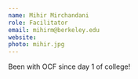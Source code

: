 ```yaml
---
name: Mihir Mirchandani
role: Facilitator
email: mihirm@berkeley.edu
website:
photo: mihir.jpg
---
```


Been with OCF since day 1 of college!
